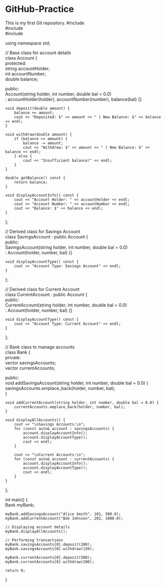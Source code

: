 # GitHub-Practice
This is my first Git repository.
#include <iostream>  
#include <string>  
#include <vector>  

using namespace std;  

// Base class for account details  
class Account {  
protected:  
    string accountHolder;  
    int accountNumber;  
    double balance;  

public:  
    Account(string holder, int number, double bal = 0.0)  
        : accountHolder(holder), accountNumber(number), balance(bal) {}  

    void deposit(double amount) {  
        balance += amount;  
        cout << "Deposited: $" << amount << " | New Balance: $" << balance << endl;  
    }  

    void withdraw(double amount) {  
        if (balance >= amount) {  
            balance -= amount;  
            cout << "Withdrew: $" << amount << " | New Balance: $" << balance << endl;  
        } else {  
            cout << "Insufficient balance!" << endl;  
        }  
    }  

    double getBalance() const {  
        return balance;  
    }  

    void displayAccountInfo() const {  
        cout << "Account Holder: " << accountHolder << endl;  
        cout << "Account Number: " << accountNumber << endl;  
        cout << "Balance: $" << balance << endl;  
    }  
};  

// Derived class for Savings Account  
class SavingsAccount : public Account {  
public:  
    SavingsAccount(string holder, int number, double bal = 0.0)  
        : Account(holder, number, bal) {}  

    void displayAccountType() const {  
        cout << "Account Type: Savings Account" << endl;  
    }  
};  

// Derived class for Current Account  
class CurrentAccount : public Account {  
public:  
    CurrentAccount(string holder, int number, double bal = 0.0)  
        : Account(holder, number, bal) {}  

    void displayAccountType() const {  
        cout << "Account Type: Current Account" << endl;  
    }  
};  

// Bank class to manage accounts  
class Bank {  
private:  
    vector<SavingsAccount> savingsAccounts;  
    vector<CurrentAccount> currentAccounts;  

public:  
    void addSavingsAccount(string holder, int number, double bal = 0.0) {  
        savingsAccounts.emplace_back(holder, number, bal);  
    }  

    void addCurrentAccount(string holder, int number, double bal = 0.0) {  
        currentAccounts.emplace_back(holder, number, bal);  
    }  

    void displayAllAccounts() {  
        cout << "\nSavings Accounts:\n";  
        for (const auto& account : savingsAccounts) {  
            account.displayAccountInfo();  
            account.displayAccountType();  
            cout << endl;  
        }  

        cout << "\nCurrent Accounts:\n";  
        for (const auto& account : currentAccounts) {  
            account.displayAccountInfo();  
            account.displayAccountType();  
            cout << endl;  
        }  
    }  
};  

int main() {  
    Bank myBank;  

    myBank.addSavingsAccount("Alice Smith", 101, 500.0);  
    myBank.addCurrentAccount("Bob Johnson", 202, 1000.0);  

    // Displaying account details  
    myBank.displayAllAccounts();  

    // Performing transactions  
    myBank.savingsAccounts[0].deposit(200);  
    myBank.savingsAccounts[0].withdraw(150);  
    
    myBank.currentAccounts[0].deposit(500);  
    myBank.currentAccounts[0].withdraw(200);  

    return 0;  
}